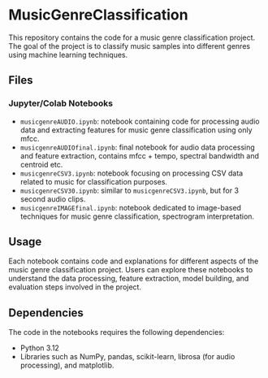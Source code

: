 # MusicGenreClassification

This repository contains the code for a music genre classification project. The goal of the project is to classify music samples into different genres using machine learning techniques.

## Files

### Jupyter/Colab Notebooks

- `musicgenreAUDIO.ipynb`: notebook containing code for processing audio data and extracting features for music genre classification using only mfcc.
- `musicgenreAUDIOfinal.ipynb`: final notebook for audio data processing and feature extraction, contains mfcc + tempo, spectral bandwidth and centroid etc.
- `musicgenreCSV3.ipynb`: notebook focusing on processing CSV data related to music for classification purposes.
- `musicgenreCSV30.ipynb`: similar to `musicgenreCSV3.ipynb`, but for 3 second audio clips.
- `musicgenreIMAGEfinal.ipynb`: notebook dedicated to image-based techniques for music genre classification, spectrogram interpretation.

## Usage

Each notebook contains code and explanations for different aspects of the music genre classification project. Users can explore these notebooks to understand the data processing, feature extraction, model building, and evaluation steps involved in the project.

## Dependencies

The code in the notebooks requires the following dependencies:
- Python 3.12
- Libraries such as NumPy, pandas, scikit-learn, librosa (for audio processing), and matplotlib.
